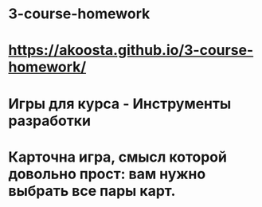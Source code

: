 # 3-course-homework
# https://akoosta.github.io/3-course-homework/
# Игры для курса - Инструменты разработки
# Карточна игра, смысл которой довольно прост: вам нужно выбрать все пары карт.

